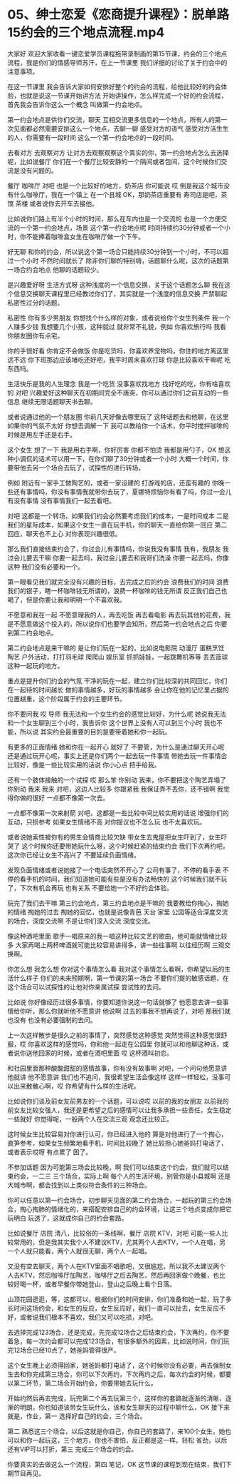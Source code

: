 # 05、绅士恋爱《恋商提升课程》：脱单路15约会的三个地点流程.mp4

大家好 欢迎大家收看一键恋爱学员课程拖带录制画的第15节课，约会的三个地点流程，我是你们的情感导师苏汗，在上一节课里 我们详细的讨论了关于约会中的注意事项。

在这一节课里 我会告诉大家如何安排好整个的约会的流程，给他比较好的约会体验，也就是说这一节课开始讲方法 开始讲操作，怎么样完成一个好的约会流程，首先我会告诉你这么一个概念 叫做第一约会地点。

第一约会地点是供你们交流，聊天 互相交流更多信息的一个地点，所有人的第一次见面都必然需要安排这么一个地点，去聊一聊 感受对方的语气 感受对方活生生的人，你需要有一段时间 这么一个第一约会地点的一段时间。

去看对方 去观察对方 让对方去观察观察这个真实的你，第一约会地点怎么去选择呢，比如说餐厅 你们在一个餐厅比较安静的一个隔间或者包间，这个时候你们交流是没有问题的。

餐厅 咖啡厅 对吧 也是一个比较好的地方，奶茶店 你可能说 哎 倒是我这个城市没有什么咖啡厅，我在一个镇上 在一个县城 OK，那奶茶店重要有 寿司店是吧，茶馆 茶楼 或者说你去开车去接他。

比如说你们路上有半个小时的时间，那么在车内也是一个交流的 也是一个方便交流的一个第一约会地点，场景 这个第一约会地点呢 时间持续约30分钟或者一个小时，你不能捧着咖啡盒女生在咖啡厅做一个下午。

好无聊 和你的约会，所以说这个第一场合只能持续30分钟到一个小时，不可以超过一个小时 不然时间就长了 除非你们聊的特别嗨，话题聊什么呢，这次的话题第一场合约会地点 他聊的话题较少。

是兴趣爱好呀 生活方式呀 这种浅度的一个信息交换，关于这个话题怎么聊 我在这个信息交换聊天课程里已经教过你们了，其实就是一个浅度的信息交换 严禁聊起私密性过分的话题。

私密性 你有多少男朋友 你想找个什么样的对象，或者说给你个女生列条件 我一个人赚多少钱 我想要几个小孩，这种就过 就非常不礼貌，例如 你喜欢旅行吗 我看你朋友圈你有点宅。

你的手很好看 你肯定不会做饭 你是吃货吗，你喜欢养宠物吗，你住的地方离这里远不远 你下班那边应该堵吃还好吧，我平时周末喜欢打球 你是比较喜欢干嘛呢 吃东西吗。

生活快乐是我的人生理念 我是一个吃货 没事喜欢找地方 找好吃的吃，你有啥喜欢的 对吧 兴趣爱好这种聊天在初期间完全不唐突，你可以通过你们之前互动的一些信息 继续无限话题聊天书去聊。

或者说通过他的一个朋友圈 你前几天好像去哪里玩了 这种话题去和他聊，在这里如果你的气氛不太好 你想去调解一下 我可以教给你一个话术，你平时搅拌咖啡的时候是用左手还是右手。

这个女生 想了一下 我是用右手啊，你好厉害 你都不怕烫 我都是用勺子，OK 想这种小调侃的话术可以用一下，在你们聊了30分钟或者一个小时 大概一个时间，你要带他去另一个场合去玩了，试探性的进行转场。

例如 附近有一家手工做陶艺的，或者一家设建的 打游戏的店，还蛮有趣的 你晚一些还有事情吗，你没有事情我就带你去玩了，夏娜特烦恼你有看了吗，你过一会儿有没有事情 没有事情我们一起去看吧。

对吧 这都是一个转场，如果我们约会必然要考虑我们的成本，一是时间成本 二是我们的星际成本，如果这个女生一直在玩手机，你的聊天一直给你第一回应 第二回应，聊天也不上心 对你表现兴趣很低。

那么我们直接结束约会了，你过会儿有事情吗，你说我没有事情 我有，我朋友 我过会儿要去干嘛 你要一起去吗，我过会儿要去和我哥们洗澡 你要一起去吗，你像这种 我们没有必要和一个。

第一眼看见我们就完全没有兴趣的目标，去完成之后的约会 浪费我们的时间 浪费我们的银子，瞎一杯咖啡钱无所谓的，浪费一杯咖啡的钱无所谓 反正我们自己也喝了，但是你要让我和明明一个不喜欢我。

不愿意和我在一起 不愿意理我的人，再去吃饭 再去看电影 再去玩其他的花费，我是不愿意做这个投入的，所以说你们也要学会知所，然后第一约会地点之后 你要到第二约会地点。

第二约会地点是来干嘛的 是让你们玩在一起的，比如说电影院 动漫厅 蛋糕烹饪 陶艺 户外活动，打打羽毛球 爬爬山 娱乐室 抓抓娃娃，一起跳舞机等等 丢丢篮球 这种一起玩的地方。

重点是提升你们约会的气氛 干净的玩在一起，建立你们比较深的共同回忆，你们在一起待的时间越长 做的事情越多，好玩的事情越多 会让你在他的记忆里占据的位置越重，这个阶段属于约会的主要环节。

你不要问我 哎 导师 我无法和一个女生约会的感觉比较好，为什么呢 她说我无法和一个女生聊到三个小时，我告诉你 这个世界上没有人可以到三个小时 我也不能，所以说 其实约会最重要的目的是要带着她和你一起玩。

有更多的正面情绪 她和你在一起开心 就好了 不要管，为什么是通过聊天开心呢 还是通过玩开心呢，事实上还是你们两个一起去玩一件事情 带她去玩一件事情会比较好，像是一些比较实用的话说 你小心点 把手给我。

还有一个肢体接触的一个试探 哎 那么笨 你别动 我来，你不要把这个陶艺弄塌了 你别动 我来 我来 对吧，这边人比较多 你跟紧我 我保证弄不丢你，还不错啊 我觉得你做的很好 一点都不像第一次去。

一点都不像第一次来射箭 对吧，这都是一些比较中间比较实用的话说 增强你们的互动，只损参考 如果女生情绪不高 对你提议也不怎么玩 也不太喜欢玩。

或者说她索性被你有的男生会情商比较欠缺 带女生去鬼屋把女生吓到了，女生吓哭了 这个时候你还要带她玩什么呀，这个时候赶紧的结束约会 我们下次再约吧，这次你已经让女生不高兴了 不要延续负面情绪。

发现负面情绪或者说她接了一个电话突然不开心了 公司有事了，不停的看手表 不停的看手机的时间，我们知道她可能有些是没有办法畅快的 这个时候我们就不玩了，下次有机会再玩 也有关系 不要给她一个不好约会体验。

玩完了我们去干嘛 第三约会地点，第三约会地点是干嘛的 我要教给你掏心，掏她的情绪 掏她的过去 掏她的回忆，也就是说像青芭 天台 家里 公园等适合深度交流的场合，深度交流啊 不是让你们深入交流 深度交流。

像这种酒吧里面 歌手一唱原来的我一唱这种比较文艺的歌曲，他可能就情绪比较多 大家再喝上两杯啤酒就可能比较容易讲得多，讲一些往事啊 以往经历啊 三观交换啊。

你怎么想 我怎么想 你对这个事情怎么看 我对这个事情怎么看啊，你希望以后的生活什么样子 你们的未来预期啊，第一节课的第一场合 不要你们提的敏感话题，在这个场合可以试探性的让他对你亲属试探 尝试性的去问。

比如说 你好像经历过很多事情，你要知道你说这一句话就够了 他愿意去讲一些事情给你听，那么你就听他不愿意讲 他说啊 过去的事我不想再说了，对吧 那我们就也没有 也没有必要强制的去问。

上一次这样散步是很久之前的事情了，突然感觉这种感觉 突然觉得这种感觉很舒服，哎 你喜欢这样的感觉吗，你和他一起走在公园里 你就可以和他聊这种话，或者说你送他回家的时候，或者在酒吧里面 哎 这杯酒叫初恋。

和社园里面那种酸酸甜甜的感情故事，你有没有故事啊 对吧，一个问句他愿意讲 他就讲 他不愿意讲 我们也不追问，我很希望生活会像这样 这样一样轻松，没事可以出来散散心啊，哎 你希望有什么样的生活呢。

比如说你们谈及前女友前男友的一个话题，可以说哎 以前的我的女朋友 以前我的前女友比较女强人，我还是更希望之后的感情可以让我多承担一些责任，女生稳定一些就好 你觉得呢，一般两个人在交流三观 观念还比较正。

这时候女生比较容易对你进行认可，你已经进入他的 算是对他进行了一个掏心，直笋参考，如果女生频繁地看手机，时间比较晚了 她比较担心她爸妈打电话了，或者表示哎呀 有点累了 困了。

不参加话题 因为可能第三场会比较晚，啊 我们可以结束这个约会，我们就可以结束约会，一二三 三个场合，实际上啊 每个人的生活环境，别管你是小县城啊 还是大城市啊，都会找到以上类似符合条件的三种场合。

你可以任意以第一约会场合，初步聊天见面的第二约会场合，一起玩的第三约会场合，掏心掏肺的情绪化的，来搭配安排自己的约会环境，让这三个地点变成你把它玩明白 玩透了，这就成你自己的约会套路。

比如说餐厅 店院 清八，比较俗的一条线啊，餐厅 店院 KTV，对吧 可能一些人比较常用的，但是我其实我个人不建议KTV，尤其两个人去KTV，一个人在唱，另一个人就只能看，两个人就很无聊，两个人一起唱。

又没有空去聊天，两个人在KTV里面不唱歌吧，又很尴尬，所以我不太建议两个人去KTV，然后咖啡厅加陶艺，咖啡厅之后去陶艺，然后再回家做个晚餐，也比较好喝一杯，或者早餐你带她登山，登山之后晚上看个日落。

山顶花园逛逛，等，这都可以，根据你们的时间安排，你们准备和她一起，玩了多长时间这场约会，和女生的反应，女生反应好，我们一直可以扯去，女生反应不好，或者说我们根本不喜欢，我们又可以吃损，对吧。

去选择完成123场合，还是完成，先完成12场合之后结束约会，下次再约，你不要着急，每一次约会都可以完成123场合，有很多额外的因素，比如说时间，你们玩完12场合已经10点了，她爸妈管得很严。

这个女生晚上必须得回家，她爸妈都打电话了，这个时候你没有必要，再去强制女生去和你完成第三场合，你可以下次再约，下次再约之后，每次约会的时候，都要以第二环节，第二场合开始约会，你要带她去玩什么。

开始约然后再去完成，玩完第二个再去玩第三个，这样你的套路就逐渐的清晰，逐渐的明朗，你也知道该带女生玩什么，该和女生聊天的过程中聊什么，OK 接下来就是，作业，第一 选择好自己的约会，三个场合。

第二 熟悉这三个场合，以后这就是你自己，你自己的套路了，来100个女生，她也可以和你一起玩这，三个地方，你也不害怕，反正都是这一样，轻松 省劲，以后还有VIP可以打折，第三 完成三个场合的约会。

你要真实的去做这么一个流程，第四 笔记，OK 这节课的课程到现在结束，我们下期节目再见。